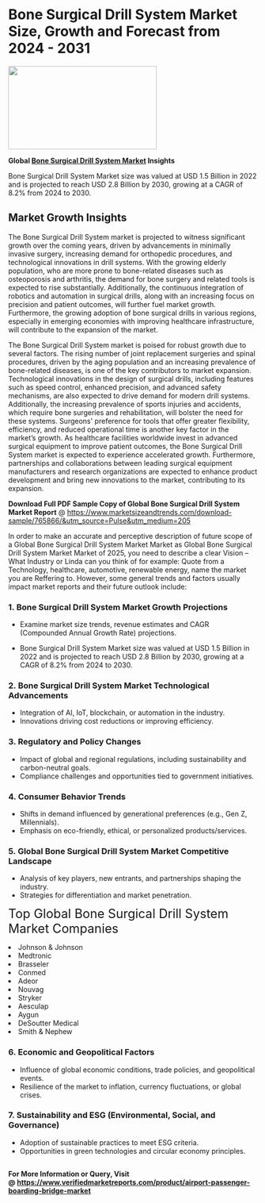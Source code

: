 <H1>Bone Surgical Drill System Market Size, Growth and Forecast from 2024 - 2031</H1><img class="aligncenter size-medium wp-image-584254" src="https://thirdeyenews.in/wp-content/uploads/2024/09/Global-Market-Research-300x168.jpeg" alt="" width="300" height="168" /><p><strong>Global&nbsp;<a href="https://www.marketsizeandtrends.com/download-sample/765866/&amp;utm_source=Pulse&amp;utm_medium=205">Bone Surgical Drill System Market</a> Insights</strong></p><p>Bone Surgical Drill System Market size was valued at USD 1.5 Billion in 2022 and is projected to reach USD 2.8 Billion by 2030, growing at a CAGR of 8.2% from 2024 to 2030.</p><p><h2>Market Growth Insights</h2> <p>The Bone Surgical Drill System market is projected to witness significant growth over the coming years, driven by advancements in minimally invasive surgery, increasing demand for orthopedic procedures, and technological innovations in drill systems. With the growing elderly population, who are more prone to bone-related diseases such as osteoporosis and arthritis, the demand for bone surgery and related tools is expected to rise substantially. Additionally, the continuous integration of robotics and automation in surgical drills, along with an increasing focus on precision and patient outcomes, will further fuel market growth. Furthermore, the growing adoption of bone surgical drills in various regions, especially in emerging economies with improving healthcare infrastructure, will contribute to the expansion of the market. </p> <p>The Bone Surgical Drill System market is poised for robust growth due to several factors. The rising number of joint replacement surgeries and spinal procedures, driven by the aging population and an increasing prevalence of bone-related diseases, is one of the key contributors to market expansion. Technological innovations in the design of surgical drills, including features such as speed control, enhanced precision, and advanced safety mechanisms, are also expected to drive demand for modern drill systems. Additionally, the increasing prevalence of sports injuries and accidents, which require bone surgeries and rehabilitation, will bolster the need for these systems. Surgeons' preference for tools that offer greater flexibility, efficiency, and reduced operational time is another key factor in the market’s growth. As healthcare facilities worldwide invest in advanced surgical equipment to improve patient outcomes, the Bone Surgical Drill System market is expected to experience accelerated growth. Furthermore, partnerships and collaborations between leading surgical equipment manufacturers and research organizations are expected to enhance product development and bring new innovations to the market, contributing to its expansion. </p><p><span class=""><strong>Download Full PDF Sample Copy of Global Bone Surgical Drill System Market Report</strong> @ <a href="https://www.marketsizeandtrends.com/download-sample/765866/&amp;utm_source=Pulse&amp;utm_medium=205" target="_blank">https://www.marketsizeandtrends.com/download-sample/765866/&amp;utm_source=Pulse&amp;utm_medium=205</a></span></p><p>In order to make an accurate and perceptive description of future scope of a Global&nbsp;Bone Surgical Drill System Market Market as Global&nbsp;Bone Surgical Drill System Market Market of 2025, you need to describe a clear Vision &ndash; What Industry or Linda can you think of for example: Quote from a Technology, healthcare, automotive, renewable energy, name the market you are Reffering to. However, some general trends and factors usually impact market reports and their future outlook include:</p><h3>1.&nbsp;<strong>Bone Surgical Drill System Market Growth Projections</strong></h3><ul><li>Examine market size trends, revenue estimates and CAGR (Compounded Annual Growth Rate) projections.</li><li><p>Bone Surgical Drill System Market size was valued at USD 1.5 Billion in 2022 and is projected to reach USD 2.8 Billion by 2030, growing at a CAGR of 8.2% from 2024 to 2030.</p></li></ul><h3>2.&nbsp;<strong>Bone Surgical Drill System Market Technological Advancements</strong></h3><ul><li>Integration of AI, IoT, blockchain, or automation in the industry.</li><li>Innovations driving cost reductions or improving efficiency.</li></ul><h3>3.&nbsp;<strong>Regulatory and Policy Changes</strong></h3><ul><li>Impact of global and regional regulations, including sustainability and carbon-neutral goals.</li><li>Compliance challenges and opportunities tied to government initiatives.</li></ul><h3>4.&nbsp;<strong>Consumer Behavior Trends</strong></h3><ul><li>Shifts in demand influenced by generational preferences (e.g., Gen Z, Millennials).</li><li>Emphasis on eco-friendly, ethical, or personalized products/services.</li></ul><h3>5.&nbsp;<strong>Global Bone Surgical Drill System Market Competitive Landscape</strong></h3><ul><li>Analysis of key players, new entrants, and partnerships shaping the industry.</li><li>Strategies for differentiation and market penetration.</li></ul><p data-pm-slice="1 1 []"><span style="color: inherit; font-family: inherit; font-size: 25px;">Top Global Bone Surgical Drill System Market Companies</span></p><div class="" data-test-id=""><p><li>Johnson & Johnson</li><li> Medtronic</li><li> Brasseler</li><li> Conmed</li><li> Adeor</li><li> Nouvag</li><li> Stryker</li><li> Aesculap</li><li> Aygun</li><li> DeSoutter Medical</li><li> Smith & Nephew</li></p></div><h3>6.&nbsp;<strong>Economic and Geopolitical Factors</strong></h3><ul><li>Influence of global economic conditions, trade policies, and geopolitical events.</li><li>Resilience of the market to inflation, currency fluctuations, or global crises.</li></ul><h3>7.&nbsp;<strong>Sustainability and ESG (Environmental, Social, and Governance)</strong></h3><ul><li>Adoption of sustainable practices to meet ESG criteria.</li><li>Opportunities in green technologies and circular economy principles.</li></ul><h2><strong style="font-size: 14px;">For More Information or Query, Visit @&nbsp;</strong><a style="background-color: #ffffff; font-size: 14px;" href="https://www.marketsizeandtrends.com/report/bone-surgical-drill-system-market/" target="_blank">https://www.verifiedmarketreports.com/product/airport-passenger-boarding-bridge-market</a></h2>
